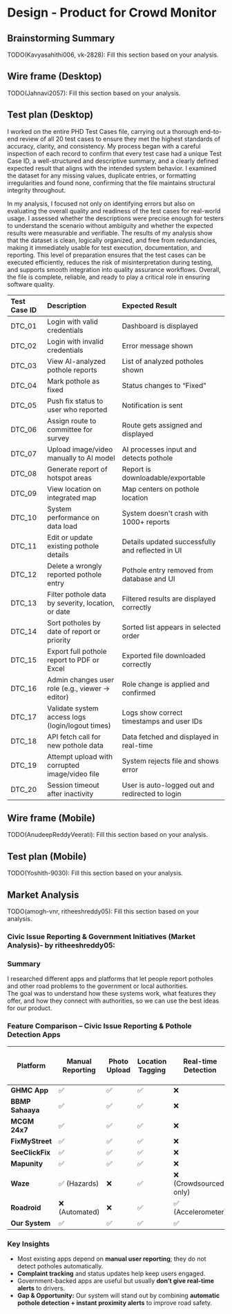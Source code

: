# Design - Product for Crowd Monitor

## Brainstorming Summary

TODO(Kavyasahithi006, vk-2828): Fill this section based on your analysis.

## Wire frame (Desktop)

TODO(Jahnavi2057): Fill this section based on your analysis.

## Test plan (Desktop)
I worked on the entire PHD Test Cases file, carrying out a thorough end-to-end review of all 20 test cases to ensure they met the highest standards of accuracy, clarity, and consistency. My process began with a careful inspection of each record to confirm that every test case had a unique Test Case ID, a well-structured and descriptive summary, and a clearly defined expected result that aligns with the intended system behavior. I examined the dataset for any missing values, duplicate entries, or formatting irregularities and found none, confirming that the file maintains structural integrity throughout.

In my analysis, I focused not only on identifying errors but also on evaluating the overall quality and readiness of the test cases for real-world usage. I assessed whether the descriptions were precise enough for testers to understand the scenario without ambiguity and whether the expected results were measurable and verifiable. The results of my analysis show that the dataset is clean, logically organized, and free from redundancies, making it immediately usable for test execution, documentation, and reporting. This level of preparation ensures that the test cases can be executed efficiently, reduces the risk of misinterpretation during testing, and supports smooth integration into quality assurance workflows. Overall, the file is complete, reliable, and ready to play a critical role in ensuring software quality.

| Test Case ID   | Description                                        | Expected Result                                  |
|:---------------|:---------------------------------------------------|:-------------------------------------------------|
| DTC_01         | Login with valid credentials                       | Dashboard is displayed                           |
| DTC_02         | Login with invalid credentials                     | Error message shown                              |
| DTC_03         | View AI-analyzed pothole reports                   | List of analyzed potholes shown                  |
| DTC_04         | Mark pothole as fixed                              | Status changes to “Fixed”                        |
| DTC_05         | Push fix status to user who reported               | Notification is sent                             |
| DTC_06         | Assign route to committee for survey               | Route gets assigned and displayed                |
| DTC_07         | Upload image/video manually to AI model            | AI processes input and detects pothole           |
| DTC_08         | Generate report of hotspot areas                   | Report is downloadable/exportable                |
| DTC_09         | View location on integrated map                    | Map centers on pothole location                  |
| DTC_10         | System performance on data load                    | System doesn't crash with 1000+ reports          |
| DTC_11         | Edit or update existing pothole details            | Details updated successfully and reflected in UI |
| DTC_12         | Delete a wrongly reported pothole entry            | Pothole entry removed from database and UI       |
| DTC_13         | Filter pothole data by severity, location, or date | Filtered results are displayed correctly         |
| DTC_14         | Sort potholes by date of report or priority        | Sorted list appears in selected order            |
| DTC_15         | Export full pothole report to PDF or Excel         | Exported file downloaded correctly               |
| DTC_16         | Admin changes user role (e.g., viewer → editor)    | Role change is applied and confirmed             |
| DTC_17         | Validate system access logs (login/logout times)   | Logs show correct timestamps and user IDs        |
| DTC_18         | API fetch call for new pothole data                | Data fetched and displayed in real-time          |
| DTC_19         | Attempt upload with corrupted image/video file     | System rejects file and shows error              |
| DTC_20         | Session timeout after inactivity                   | User is auto-logged out and redirected to login  |

## Wire frame (Mobile)


TODO(AnudeepReddyVeerati): Fill this section based on your analysis.

## Test plan (Mobile)

TODO(Yoshith-9030): Fill this section based on your analysis.

## Market Analysis

TODO(amogh-vnr, ritheeshreddy05): Fill this section based on your analysis.

### Civic Issue Reporting & Government Initiatives (Market Analysis)- by ritheeshreddy05:
### Summary
I researched different apps and platforms that let people report potholes and other road problems to the government or local authorities.  
The goal was to understand how these systems work, what features they offer, and how they connect with authorities, so we can use the best ideas for our product.

### Feature Comparison – Civic Issue Reporting & Pothole Detection Apps

| Platform        | Manual Reporting | Photo Upload | Location Tagging | **Real-time Detection** | **Proximity Alerts** | Govt Integration | Complaint Tracking | Public View of Issues |
|-----------------|------------------|--------------|------------------|-------------------------|----------------------|------------------|--------------------|-----------------------|
| **GHMC App**    | ✅               | ✅           | ✅               | ❌                      | ❌                   | ✅               | ✅                 | ❌                    |
| **BBMP Sahaaya**| ✅               | ✅           | ✅               | ❌                      | ❌                   | ✅               | ✅                 | ❌                    |
| **MCGM 24x7**   | ✅               | ✅           | ✅               | ❌                      | ❌                   | ✅               | ✅                 | ❌                    |
| **FixMyStreet** | ✅               | ✅           | ✅               | ❌                      | ❌                   | ✅ (UK)          | ✅                 | ✅                    |
| **SeeClickFix** | ✅               | ✅           | ✅               | ❌                      | ❌                   | ✅ (US)          | ✅                 | ✅                    |
| **Mapunity**    | ✅               | ✅           | ✅               | ❌                      | ❌                   | ✅               | ❌                 | ❌                    |
| **Waze**        | ✅ (Hazards)     | ❌           | ✅               | ❌ (Crowdsourced only)  | ✅ (Voice & visual)   | ❌               | ❌                 | ❌                    |
| **Roadroid**    | ❌ (Automated)   | ❌           | ✅               | ✅ (Accelerometer)      | ❌                   | ❌               | ❌                 | ❌                    |
| **Our System**  | ✅               | ✅           | ✅               | ✅                      | ✅                   | ✅ (Future)      | ✅                 | ✅                    |

### Key Insights
- Most existing apps depend on **manual user reporting**; they do not detect potholes automatically.
- **Complaint tracking** and status updates help keep users engaged.
- Government-backed apps are useful but usually **don’t give real-time alerts** to drivers.
- **Gap & Opportunity:** Our system will stand out by combining **automatic pothole detection + instant proximity alerts** to improve road safety.

